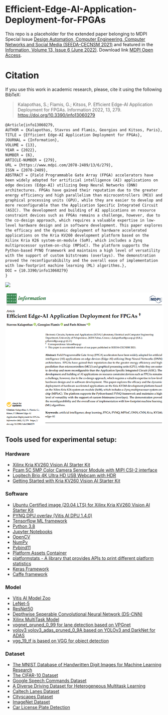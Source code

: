 # Efficient-Edge-AI-Application-Deployment-for-FPGAs
This repo is a placeholder for the extended paper belonging to MDPI Special Issue [Design Automation, Computer Engineering, Computer Networks and Social Media (SEEDA-CECNSM 2021)](https://www.mdpi.com/journal/information/special_issues/SEEDA_CECNSM_2021) and featured in the [Information, Volume 13, Issue 6 (June 2022)](https://www.mdpi.com/2078-2489/13/6). Download link [MDPI Open Access](https://www.mdpi.com/2078-2489/13/6/279).

# Citation
If you use this work in academic research, please, cite it using the following BibTeX:
> Kalapothas, S.; Flamis, G.; Kitsos, P. Efficient Edge-AI Application Deployment for FPGAs. Information 2022, 13, 279. https://doi.org/10.3390/info13060279
```
@Article{info13060279,
AUTHOR = {Kalapothas, Stavros and Flamis, Georgios and Kitsos, Paris},
TITLE = {Efficient Edge-AI Application Deployment for FPGAs},
JOURNAL = {Information},
VOLUME = {13},
YEAR = {2022},
NUMBER = {6},
ARTICLE-NUMBER = {279},
URL = {https://www.mdpi.com/2078-2489/13/6/279},
ISSN = {2078-2489},
ABSTRACT = {Field Programmable Gate Array (FPGA) accelerators have been widely adopted for artificial intelligence (AI) applications on edge devices (Edge-AI) utilizing Deep Neural Networks (DNN) architectures. FPGAs have gained their reputation due to the greater energy efficiency and high parallelism than microcontrollers (MCU) and graphical processing units (GPU), while they are easier to develop and more reconfigurable than the Application Specific Integrated Circuit (ASIC). The development and building of AI applications on resource constraint devices such as FPGAs remains a challenge, however, due to the co-design approach, which requires a valuable expertise in low-level hardware design and in software development. This paper explores the efficacy and the dynamic deployment of hardware accelerated applications on the Kria KV260 development platform based on the Xilinx Kria K26 system-on-module (SoM), which includes a Zynq multiprocessor system-on-chip (MPSoC). The platform supports the Python-based PYNQ framework and maintains a high level of versatility with the support of custom bitstreams (overlays). The demonstration proved the reconfigurabibilty and the overall ease of implementation with low-footprint machine learning (ML) algorithms.},
DOI = {10.3390/info13060279}
}
```

![](https://img.shields.io/github/last-commit/ECSAlab/Efficient-Edge-AI-Application-Deployment-for-FPGAs?style=plastic)

![paper screenshot](./paper.png)

## Tools used for experimental setup:

### Hardware
* [Xilinx Kria KV260 Vision AI Starter Kit]()
* [Pcam 5C 5MP Color Camera Sensor Module with MIPI CSI-2 interface](https://digilent.com/reference/add-ons/pcam-5c/start)
* [Logitech Brio 4K Ultra HD USB Webcam with HDR](https://www.logitech.com/en-us/products/webcams/brio-4k-hdr-webcam.960-001105.html)
* [Getting Started with Kria KV260 Vision AI Starter Kit](https://www.xilinx.com/products/som/kria/kv260-vision-starter-kit/kv260-getting-started/getting-started.html)

### Software
* [Ubuntu Certified image (20.04 LTS) for Xilinx Kria KV260 Vision AI Starter Kit](https://ubuntu.com/certified/202104-28895)
* [PYNQ DPU overlay (Vitis AI DPU 1.4.0)](https://github.com/Xilinx/DPU-PYNQ)
* [Tensorflow ML framework](https://tensorflow.org)
* [Python 3.8](https://www.python.org/downloads/)
* [Jupyter Notebooks](https://jupyter.org/)
* [OpenCV](https://opencv.org/)
* [NumPy](https://numpy.org/)
* [Pybind11](https://github.com/pybind/pybind11)
* [Platform Assets Container](https://xilinx-wiki.atlassian.net/wiki/spaces/A/pages/2057043969/Snaps+-+xlnx-config+Snap+for+Certified+Ubuntu+on+Xilinx+Devices#Platform-Assets-Container)
* [platformstats - A library that provides APIs to print different platform statistics](https://github.com/Xilinx/platformstats)
* [Keras Framework](https://keras.io/)
* [Caffe framework](https://caffe.berkeleyvision.org/)

### Model
* [Vitis AI Model Zoo](https://github.com/Xilinx/Vitis-AI/tree/v1.4/models/AI-Model-Zoo)
* [LeNet-5](http://yann.lecun.com/exdb/lenet/index.html)
* [ResNet50](https://keras.io/api/applications/resnet/#resnet50-function)
* [Depthwise Seperable Convolutional Neural Network (DS-CNN)](https://paperswithcode.com/paper/hello-edge-keyword-spotting-on)
* [Xilinx MultiTask Model](https://docs.xilinx.com/r/en-US/ug1354-xilinx-ai-sdk/MultiTask)
* [vpgnet_pruned_0_99 for lane detection based on VPGnet](https://xilinx-wiki.atlassian.net/wiki/spaces/A/pages/2068283453/Snaps+-+xlnx-vai-lib-samples+Snap+for+Certified+Ubuntu+on+Xilinx+Devices#samples)
* [yolov3 yolov3_adas_pruned_0_9A based on YOLOv3 and DarkNet for ADAS](https://xilinx-wiki.atlassian.net/wiki/spaces/A/pages/2068283453/Snaps+-+xlnx-vai-lib-samples+Snap+for+Certified+Ubuntu+on+Xilinx+Devices#%5BinlineExtension%5DAvailable-Sample-Applications-and-Models)
* [vgg_19_tf is based on VGG for object detection](https://xilinx-wiki.atlassian.net/wiki/spaces/A/pages/2068283453/Snaps+-+xlnx-vai-lib-samples+Snap+for+Certified+Ubuntu+on+Xilinx+Devices#%5BinlineExtension%5DAvailable-Sample-Applications-and-Models)

### Dataset
* [The MNIST Database of Handwritten Digit Images for Machine Learning Research](http://yann.lecun.com/exdb/mnist/)
* [The CIFAR-10 Dataset](https://www.cs.toronto.edu/~kriz/cifar.html)
* [Google Speech Commands Dataset](https://ai.googleblog.com/2017/08/launching-speech-commands-dataset.html)
* [A Diverse Driving Dataset for Heterogeneous Multitask Learning](https://www.bdd100k.com/)
* [Caltech Lanes Dataset](http://www.mohamedaly.info/datasets/caltech-lanes)
* [Cityscapes Dataset](https://www.cityscapes-dataset.com/)
* [ImageNet Dataset](https://www.image-net.org/download.php)
* [Car License Plate Detection](https://www.kaggle.com/datasets/andrewmvd/car-plate-detection)

